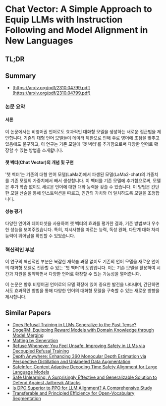 # Chat Vector: A Simple Approach to Equip LLMs with Instruction Following and Model Alignment in New Languages
## TL;DR
## Summary
- [https://arxiv.org/pdf/2310.04799.pdf](https://arxiv.org/pdf/2310.04799.pdf)

### 논문 요약

#### 서론
이 논문에서는 비영어권 언어로도 효과적인 대화형 모델을 생성하는 새로운 접근법을 제안합니다. 기존의 대형 언어 모델들이 데이터 제한으로 인해 주로 영어에 초점을 맞추고 있음에도 불구하고, 이 연구는 기존 모델에 '챗 벡터'를 추가함으로써 다양한 언어로 확장할 수 있는 방법을 소개합니다.

#### 챗 벡터(Chat Vector)의 개념 및 구현
'챗 벡터'는 기존의 대형 언어 모델(LaMa2)에서 파생된 모델(LaMa2-chat)의 가중치를 기존 모델의 가중치에서 빼서 생성합니다. 이 벡터를 기존 모델에 추가함으로써, 모델은 추가 학습 없이도 새로운 언어에 대한 대화 능력을 갖출 수 있습니다. 이 방법은 간단한 모델 산술을 통해 인스트럭션을 따르고, 인간의 가치와 더 일치하도록 모델을 조정합니다.

#### 성능 평가
다양한 언어와 데이터셋을 사용하여 챗 벡터의 효과를 평가한 결과, 기존 방법보다 우수한 성능을 보여주었습니다. 특히, 지시사항을 따르는 능력, 독성 완화, 다단계 대화 처리 능력이 뛰어남을 확인할 수 있었습니다.

### 혁신적인 부분
이 연구의 혁신적인 부분은 복잡한 재학습 과정 없이도 기존의 언어 모델을 새로운 언어의 대화형 모델로 전환할 수 있는 '챗 벡터'의 도입입니다. 이는 기존 모델을 활용하여 시간과 자원을 절약하면서 다양한 언어로 확장할 수 있는 가능성을 열어줍니다.

이 논문은 향후 비영어권 언어로의 모델 확장에 있어 중요한 발전을 나타내며, 간단하면서도 효과적인 방법을 통해 다양한 언어의 대화형 모델을 구축할 수 있는 새로운 방향을 제시합니다.

## Similar Papers
- [Does Refusal Training in LLMs Generalize to the Past Tense?](2407.11969.md)
- [DogeRM: Equipping Reward Models with Domain Knowledge through Model Merging](2407.01470.md)
- [Matting by Generation](2407.21017.md)
- [Refuse Whenever You Feel Unsafe: Improving Safety in LLMs via Decoupled Refusal Training](2407.09121.md)
- [Depth Anywhere: Enhancing 360 Monocular Depth Estimation via Perspective Distillation and Unlabeled Data Augmentation](2406.12849.md)
- [SafeInfer: Context Adaptive Decoding Time Safety Alignment for Large Language Models](2406.12274.md)
- [Safe Unlearning: A Surprisingly Effective and Generalizable Solution to Defend Against Jailbreak Attacks](2407.02855.md)
- [Is DPO Superior to PPO for LLM Alignment? A Comprehensive Study](2404.10719.md)
- [Transferable and Principled Efficiency for Open-Vocabulary Segmentation](2404.07448.md)
